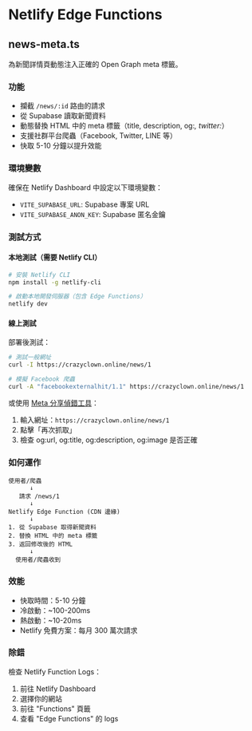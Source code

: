# Netlify Edge Functions

## news-meta.ts

為新聞詳情頁動態注入正確的 Open Graph meta 標籤。

### 功能

- 攔截 `/news/:id` 路由的請求
- 從 Supabase 讀取新聞資料
- 動態替換 HTML 中的 meta 標籤（title, description, og:*, twitter:*）
- 支援社群平台爬蟲（Facebook, Twitter, LINE 等）
- 快取 5-10 分鐘以提升效能

### 環境變數

確保在 Netlify Dashboard 中設定以下環境變數：

- `VITE_SUPABASE_URL`: Supabase 專案 URL
- `VITE_SUPABASE_ANON_KEY`: Supabase 匿名金鑰

### 測試方式

#### 本地測試（需要 Netlify CLI）

```bash
# 安裝 Netlify CLI
npm install -g netlify-cli

# 啟動本地開發伺服器（包含 Edge Functions）
netlify dev
```

#### 線上測試

部署後測試：

```bash
# 測試一般網址
curl -I https://crazyclown.online/news/1

# 模擬 Facebook 爬蟲
curl -A "facebookexternalhit/1.1" https://crazyclown.online/news/1
```

或使用 [Meta 分享偵錯工具](https://developers.facebook.com/tools/debug/)：
1. 輸入網址：`https://crazyclown.online/news/1`
2. 點擊「再次抓取」
3. 檢查 og:url, og:title, og:description, og:image 是否正確

### 如何運作

```
使用者/爬蟲
      ↓
   請求 /news/1
      ↓
Netlify Edge Function (CDN 邊緣)
      ↓
1. 從 Supabase 取得新聞資料
2. 替換 HTML 中的 meta 標籤
3. 返回修改後的 HTML
      ↓
  使用者/爬蟲收到
```

### 效能

- 快取時間：5-10 分鐘
- 冷啟動：~100-200ms
- 熱啟動：~10-20ms
- Netlify 免費方案：每月 300 萬次請求

### 除錯

檢查 Netlify Function Logs：
1. 前往 Netlify Dashboard
2. 選擇你的網站
3. 前往 "Functions" 頁籤
4. 查看 "Edge Functions" 的 logs

